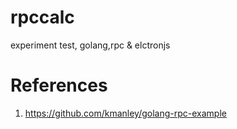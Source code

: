 # rpccalc
experiment test, golang,rpc & elctronjs




# References
1. https://github.com/kmanley/golang-rpc-example